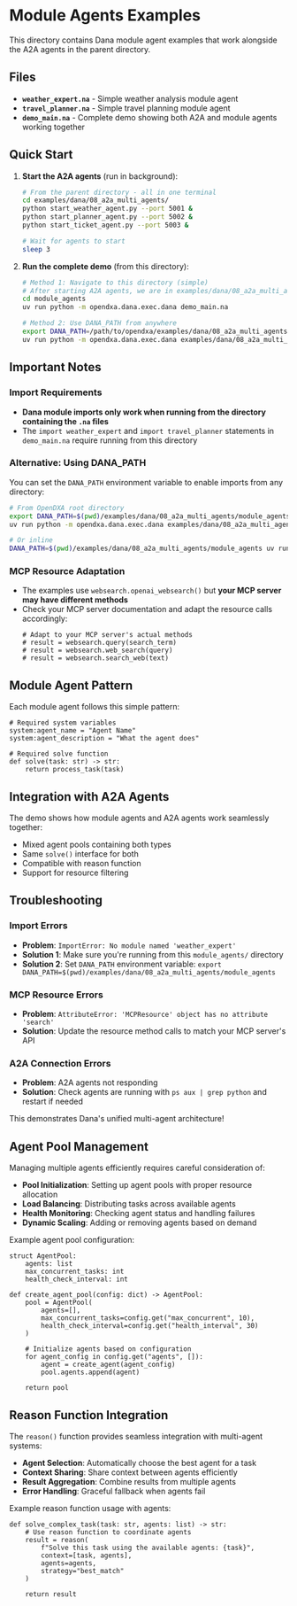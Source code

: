 # Module Agents Examples

This directory contains Dana module agent examples that work alongside the A2A agents in the parent directory.

## Files

- **`weather_expert.na`** - Simple weather analysis module agent
- **`travel_planner.na`** - Simple travel planning module agent  
- **`demo_main.na`** - Complete demo showing both A2A and module agents working together

## Quick Start

1. **Start the A2A agents** (run in background):
   ```bash
   # From the parent directory - all in one terminal
   cd examples/dana/08_a2a_multi_agents/
   python start_weather_agent.py --port 5001 &
   python start_planner_agent.py --port 5002 &
   python start_ticket_agent.py --port 5003 &
   
   # Wait for agents to start
   sleep 3
   ```

2. **Run the complete demo** (from this directory):
   ```bash
   # Method 1: Navigate to this directory (simple)
   # After starting A2A agents, we are in examples/dana/08_a2a_multi_agents/
   cd module_agents
   uv run python -m opendxa.dana.exec.dana demo_main.na
   
   # Method 2: Use DANA_PATH from anywhere
   export DANA_PATH=/path/to/opendxa/examples/dana/08_a2a_multi_agents/module_agents
   uv run python -m opendxa.dana.exec.dana examples/dana/08_a2a_multi_agents/module_agents/demo_main.na
   ```

## Important Notes

### Import Requirements
- **Dana module imports only work when running from the directory containing the `.na` files**
- The `import weather_expert` and `import travel_planner` statements in `demo_main.na` require running from this directory

### Alternative: Using DANA_PATH
You can set the `DANA_PATH` environment variable to enable imports from any directory:

```bash
# From OpenDXA root directory
export DANA_PATH=$(pwd)/examples/dana/08_a2a_multi_agents/module_agents
uv run python -m opendxa.dana.exec.dana examples/dana/08_a2a_multi_agents/module_agents/demo_main.na

# Or inline
DANA_PATH=$(pwd)/examples/dana/08_a2a_multi_agents/module_agents uv run python -m opendxa.dana.exec.dana examples/dana/08_a2a_multi_agents/module_agents/demo_main.na
```

### MCP Resource Adaptation
- The examples use `websearch.openai_websearch()` but **your MCP server may have different methods**
- Check your MCP server documentation and adapt the resource calls accordingly:
  ```dana
  # Adapt to your MCP server's actual methods
  # result = websearch.query(search_term)
  # result = websearch.web_search(query)  
  # result = websearch.search_web(text)
  ```

## Module Agent Pattern

Each module agent follows this simple pattern:

```dana
# Required system variables
system:agent_name = "Agent Name"
system:agent_description = "What the agent does"

# Required solve function
def solve(task: str) -> str:
    return process_task(task)
```

## Integration with A2A Agents

The demo shows how module agents and A2A agents work seamlessly together:
- Mixed agent pools containing both types
- Same `solve()` interface for both
- Compatible with reason function
- Support for resource filtering

## Troubleshooting

### Import Errors
- **Problem**: `ImportError: No module named 'weather_expert'`
- **Solution 1**: Make sure you're running from this `module_agents/` directory
- **Solution 2**: Set `DANA_PATH` environment variable: `export DANA_PATH=$(pwd)/examples/dana/08_a2a_multi_agents/module_agents`

### MCP Resource Errors  
- **Problem**: `AttributeError: 'MCPResource' object has no attribute 'search'`
- **Solution**: Update the resource method calls to match your MCP server's API

### A2A Connection Errors
- **Problem**: A2A agents not responding
- **Solution**: Check agents are running with `ps aux | grep python` and restart if needed

This demonstrates Dana's unified multi-agent architecture!

## Agent Pool Management

Managing multiple agents efficiently requires careful consideration of:

- **Pool Initialization**: Setting up agent pools with proper resource allocation
- **Load Balancing**: Distributing tasks across available agents
- **Health Monitoring**: Checking agent status and handling failures
- **Dynamic Scaling**: Adding or removing agents based on demand

Example agent pool configuration:

```dana
struct AgentPool:
    agents: list
    max_concurrent_tasks: int
    health_check_interval: int
    
def create_agent_pool(config: dict) -> AgentPool:
    pool = AgentPool(
        agents=[],
        max_concurrent_tasks=config.get("max_concurrent", 10),
        health_check_interval=config.get("health_interval", 30)
    )
    
    # Initialize agents based on configuration
    for agent_config in config.get("agents", []):
        agent = create_agent(agent_config)
        pool.agents.append(agent)
    
    return pool
```

## Reason Function Integration

The `reason()` function provides seamless integration with multi-agent systems:

- **Agent Selection**: Automatically choose the best agent for a task
- **Context Sharing**: Share context between agents efficiently
- **Result Aggregation**: Combine results from multiple agents
- **Error Handling**: Graceful fallback when agents fail

Example reason function usage with agents:

```dana
def solve_complex_task(task: str, agents: list) -> str:
    # Use reason function to coordinate agents
    result = reason(
        f"Solve this task using the available agents: {task}",
        context=[task, agents],
        agents=agents,
        strategy="best_match"
    )
    
    return result
``` 